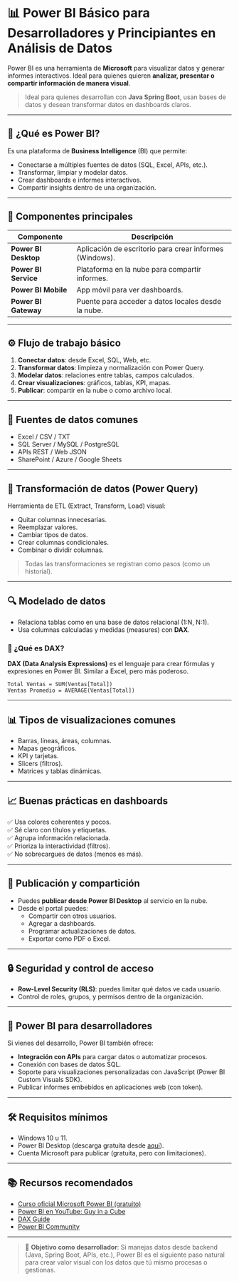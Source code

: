 
# 📊 Power BI Básico para Desarrolladores y Principiantes en Análisis de Datos

Power BI es una herramienta de **Microsoft** para visualizar datos y generar informes interactivos. Ideal para quienes quieren **analizar, presentar o compartir información de manera visual**.

> Ideal para quienes desarrollan con **Java Spring Boot**, usan bases de datos y desean transformar datos en dashboards claros.

---

## 🧠 ¿Qué es Power BI?

Es una plataforma de **Business Intelligence** (BI) que permite:

- Conectarse a múltiples fuentes de datos (SQL, Excel, APIs, etc.).
- Transformar, limpiar y modelar datos.
- Crear dashboards e informes interactivos.
- Compartir insights dentro de una organización.

---

## 🧱 Componentes principales

| Componente       | Descripción |
|------------------|-------------|
| **Power BI Desktop** | Aplicación de escritorio para crear informes (Windows). |
| **Power BI Service** | Plataforma en la nube para compartir informes. |
| **Power BI Mobile** | App móvil para ver dashboards. |
| **Power BI Gateway** | Puente para acceder a datos locales desde la nube. |

---

## ⚙️ Flujo de trabajo básico

1. **Conectar datos**: desde Excel, SQL, Web, etc.
2. **Transformar datos**: limpieza y normalización con Power Query.
3. **Modelar datos**: relaciones entre tablas, campos calculados.
4. **Crear visualizaciones**: gráficos, tablas, KPI, mapas.
5. **Publicar**: compartir en la nube o como archivo local.

---

## 🔗 Fuentes de datos comunes

- Excel / CSV / TXT
- SQL Server / MySQL / PostgreSQL
- APIs REST / Web JSON
- SharePoint / Azure / Google Sheets

---

## 🧼 Transformación de datos (Power Query)

Herramienta de ETL (Extract, Transform, Load) visual:

- Quitar columnas innecesarias.
- Reemplazar valores.
- Cambiar tipos de datos.
- Crear columnas condicionales.
- Combinar o dividir columnas.

> Todas las transformaciones se registran como pasos (como un historial).

---

## 🔍 Modelado de datos

- Relaciona tablas como en una base de datos relacional (1:N, N:1).
- Usa columnas calculadas y medidas (measures) con **DAX**.

### 🧠 ¿Qué es DAX?

**DAX (Data Analysis Expressions)** es el lenguaje para crear fórmulas y expresiones en Power BI. Similar a Excel, pero más poderoso.

```DAX
Total Ventas = SUM(Ventas[Total])
Ventas Promedio = AVERAGE(Ventas[Total])
```

---

## 📊 Tipos de visualizaciones comunes

- Barras, líneas, áreas, columnas.
- Mapas geográficos.
- KPI y tarjetas.
- Slicers (filtros).
- Matrices y tablas dinámicas.

---

## 📈 Buenas prácticas en dashboards

✅ Usa colores coherentes y pocos.  
✅ Sé claro con títulos y etiquetas.  
✅ Agrupa información relacionada.  
✅ Prioriza la interactividad (filtros).  
✅ No sobrecargues de datos (menos es más).

---

## 🚀 Publicación y compartición

- Puedes **publicar desde Power BI Desktop** al servicio en la nube.
- Desde el portal puedes:
  - Compartir con otros usuarios.
  - Agregar a dashboards.
  - Programar actualizaciones de datos.
  - Exportar como PDF o Excel.

---

## 🔒 Seguridad y control de acceso

- **Row-Level Security (RLS)**: puedes limitar qué datos ve cada usuario.
- Control de roles, grupos, y permisos dentro de la organización.

---

## 🧩 Power BI para desarrolladores

Si vienes del desarrollo, Power BI también ofrece:

- **Integración con APIs** para cargar datos o automatizar procesos.
- Conexión con bases de datos SQL.
- Soporte para visualizaciones personalizadas con JavaScript (Power BI Custom Visuals SDK).
- Publicar informes embebidos en aplicaciones web (con token).

---

## 🛠️ Requisitos mínimos

- Windows 10 u 11.
- Power BI Desktop (descarga gratuita desde [aquí](https://powerbi.microsoft.com/es-es/desktop/)).
- Cuenta Microsoft para publicar (gratuita, pero con limitaciones).

---

## 📚 Recursos recomendados

- [Curso oficial Microsoft Power BI (gratuito)](https://learn.microsoft.com/es-es/power-bi/)
- [Power BI en YouTube: Guy in a Cube](https://www.youtube.com/@GuyInACube)
- [DAX Guide](https://dax.guide/)
- [Power BI Community](https://community.powerbi.com/)

---

> 🎯 **Objetivo como desarrollador**: Si manejas datos desde backend (Java, Spring Boot, APIs, etc.), Power BI es el siguiente paso natural para crear valor visual con los datos que tú mismo procesas o gestionas.
